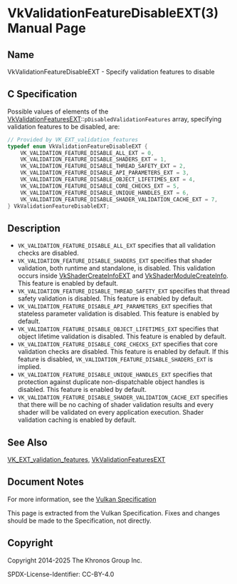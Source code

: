 # VkValidationFeatureDisableEXT(3) Manual Page

## Name

VkValidationFeatureDisableEXT - Specify validation features to disable



## [](#_c_specification)C Specification

Possible values of elements of the [VkValidationFeaturesEXT](https://registry.khronos.org/vulkan/specs/latest/man/html/VkValidationFeaturesEXT.html)::`pDisabledValidationFeatures` array, specifying validation features to be disabled, are:

```c++
// Provided by VK_EXT_validation_features
typedef enum VkValidationFeatureDisableEXT {
    VK_VALIDATION_FEATURE_DISABLE_ALL_EXT = 0,
    VK_VALIDATION_FEATURE_DISABLE_SHADERS_EXT = 1,
    VK_VALIDATION_FEATURE_DISABLE_THREAD_SAFETY_EXT = 2,
    VK_VALIDATION_FEATURE_DISABLE_API_PARAMETERS_EXT = 3,
    VK_VALIDATION_FEATURE_DISABLE_OBJECT_LIFETIMES_EXT = 4,
    VK_VALIDATION_FEATURE_DISABLE_CORE_CHECKS_EXT = 5,
    VK_VALIDATION_FEATURE_DISABLE_UNIQUE_HANDLES_EXT = 6,
    VK_VALIDATION_FEATURE_DISABLE_SHADER_VALIDATION_CACHE_EXT = 7,
} VkValidationFeatureDisableEXT;
```

## [](#_description)Description

- `VK_VALIDATION_FEATURE_DISABLE_ALL_EXT` specifies that all validation checks are disabled.
- `VK_VALIDATION_FEATURE_DISABLE_SHADERS_EXT` specifies that shader validation, both runtime and standalone, is disabled. This validation occurs inside [VkShaderCreateInfoEXT](https://registry.khronos.org/vulkan/specs/latest/man/html/VkShaderCreateInfoEXT.html) and [VkShaderModuleCreateInfo](https://registry.khronos.org/vulkan/specs/latest/man/html/VkShaderModuleCreateInfo.html). This feature is enabled by default.
- `VK_VALIDATION_FEATURE_DISABLE_THREAD_SAFETY_EXT` specifies that thread safety validation is disabled. This feature is enabled by default.
- `VK_VALIDATION_FEATURE_DISABLE_API_PARAMETERS_EXT` specifies that stateless parameter validation is disabled. This feature is enabled by default.
- `VK_VALIDATION_FEATURE_DISABLE_OBJECT_LIFETIMES_EXT` specifies that object lifetime validation is disabled. This feature is enabled by default.
- `VK_VALIDATION_FEATURE_DISABLE_CORE_CHECKS_EXT` specifies that core validation checks are disabled. This feature is enabled by default. If this feature is disabled, `VK_VALIDATION_FEATURE_DISABLE_SHADERS_EXT` is implied.
- `VK_VALIDATION_FEATURE_DISABLE_UNIQUE_HANDLES_EXT` specifies that protection against duplicate non-dispatchable object handles is disabled. This feature is enabled by default.
- `VK_VALIDATION_FEATURE_DISABLE_SHADER_VALIDATION_CACHE_EXT` specifies that there will be no caching of shader validation results and every shader will be validated on every application execution. Shader validation caching is enabled by default.

## [](#_see_also)See Also

[VK\_EXT\_validation\_features](https://registry.khronos.org/vulkan/specs/latest/man/html/VK_EXT_validation_features.html), [VkValidationFeaturesEXT](https://registry.khronos.org/vulkan/specs/latest/man/html/VkValidationFeaturesEXT.html)

## [](#_document_notes)Document Notes

For more information, see the [Vulkan Specification](https://registry.khronos.org/vulkan/specs/latest/html/vkspec.html#VkValidationFeatureDisableEXT)

This page is extracted from the Vulkan Specification. Fixes and changes should be made to the Specification, not directly.

## [](#_copyright)Copyright

Copyright 2014-2025 The Khronos Group Inc.

SPDX-License-Identifier: CC-BY-4.0